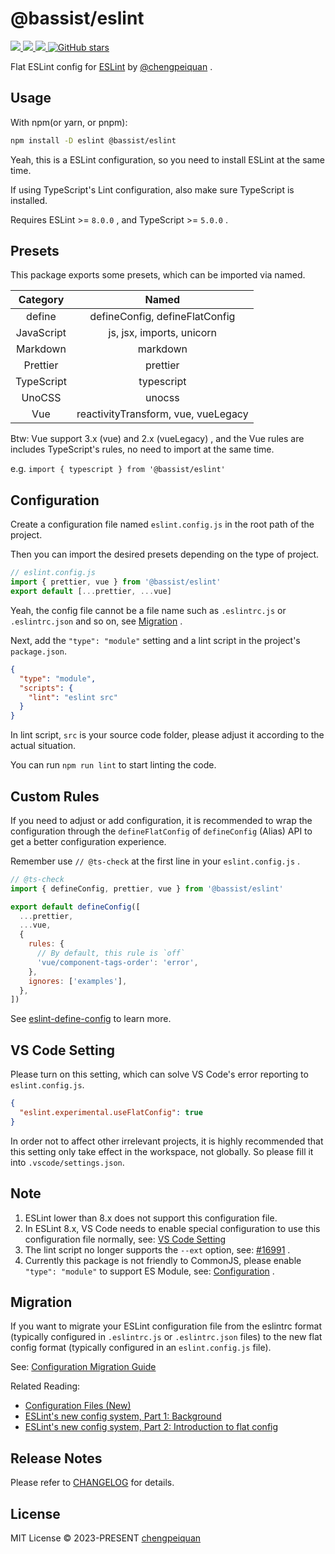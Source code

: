 # @bassist/eslint

<p>
  <a href='https://www.npmjs.com/package/@bassist/eslint'>
    <img src="https://img.shields.io/npm/v/@bassist/eslint?color=f43f5e&label=npm" />
  </a>
  <a href="https://www.npmjs.com/package/@bassist/eslint" target="__blank">
    <img src="https://img.shields.io/npm/dm/@bassist/eslint?color=f43f5e&label=" />
  </a>
  <a href="https://github.com/chengpeiquan/bassist/tree/main/packages/eslint" target="__blank">
    <img src="https://img.shields.io/static/v1?label=&message=docs%20%26%20demos&color=f43f5e" />
  </a>
  <a href="https://github.com/chengpeiquan/bassist" target="__blank">
    <img alt="GitHub stars" src="https://img.shields.io/github/stars/chengpeiquan/bassist?style=social" />
  </a>
</p>

Flat ESLint config for [ESLint](https://eslint.org/) by [@chengpeiquan](https://github.com/chengpeiquan) .

## Usage

With npm(or yarn, or pnpm):

```bash
npm install -D eslint @bassist/eslint
```

Yeah, this is a ESLint configuration, so you need to install ESLint at the same time.

If using TypeScript's Lint configuration, also make sure TypeScript is installed.

Requires ESLint >= `8.0.0` , and TypeScript >= `5.0.0` .

## Presets

This package exports some presets, which can be imported via named.

|  Category  |                Named                |
| :--------: | :---------------------------------: |
|   define   |   defineConfig, defineFlatConfig    |
| JavaScript |      js, jsx, imports, unicorn      |
|  Markdown  |              markdown               |
|  Prettier  |              prettier               |
| TypeScript |             typescript              |
|   UnoCSS   |               unocss                |
|    Vue     | reactivityTransform, vue, vueLegacy |

Btw: Vue support 3.x (vue) and 2.x (vueLegacy) , and the Vue rules are includes TypeScript's rules, no need to import at the same time.

e.g. `import { typescript } from '@bassist/eslint'`

## Configuration

Create a configuration file named `eslint.config.js` in the root path of the project.

Then you can import the desired presets depending on the type of project.

```js
// eslint.config.js
import { prettier, vue } from '@bassist/eslint'
export default [...prettier, ...vue]
```

Yeah, the config file cannot be a file name such as `.eslintrc.js` or `.eslintrc.json` and so on, see [Migration](#migration) .

Next, add the `"type": "module"` setting and a lint script in the project's `package.json`.

```json
{
  "type": "module",
  "scripts": {
    "lint": "eslint src"
  }
}
```

In lint script, `src` is your source code folder, please adjust it according to the actual situation.

You can run `npm run lint` to start linting the code.

## Custom Rules

If you need to adjust or add configuration, it is recommended to wrap the configuration through the `defineFlatConfig` of `defineConfig` (Alias) API to get a better configuration experience.

Remember use `// @ts-check` at the first line in your `eslint.config.js` .

```js
// @ts-check
import { defineConfig, prettier, vue } from '@bassist/eslint'

export default defineConfig([
  ...prettier,
  ...vue,
  {
    rules: {
      // By default, this rule is `off`
      'vue/component-tags-order': 'error',
    },
    ignores: ['examples'],
  },
])
```

See [eslint-define-config](https://github.com/Shinigami92/eslint-define-config) to learn more.

## VS Code Setting

Please turn on this setting, which can solve VS Code's error reporting to `eslint.config.js`.

```json
{
  "eslint.experimental.useFlatConfig": true
}
```

In order not to affect other irrelevant projects, it is highly recommended that this setting only take effect in the workspace, not globally. So please fill it into `.vscode/settings.json`.

## Note

1. ESLint lower than 8.x does not support this configuration file.
2. In ESLint 8.x, VS Code needs to enable special configuration to use this configuration file normally, see: [VS Code Setting](#vs-code-setting)
3. The lint script no longer supports the `--ext` option, see: [#16991](https://github.com/eslint/eslint/issues/16991) .
4. Currently this package is not friendly to CommonJS, please enable `"type": "module"` to support ES Module, see: [Configuration](#configuration) .

## Migration

If you want to migrate your ESLint configuration file from the eslintrc format (typically configured in `.eslintrc.js` or `.eslintrc.json` files) to the new flat config format (typically configured in an `eslint.config.js` file).

See: [Configuration Migration Guide](https://eslint.org/docs/latest/use/configure/migration-guide)

Related Reading:

- [Configuration Files (New)](https://eslint.org/docs/latest/use/configure/configuration-files-new)
- [ESLint's new config system, Part 1: Background](https://eslint.org/blog/2022/08/new-config-system-part-1/)
- [ESLint's new config system, Part 2: Introduction to flat config](https://eslint.org/blog/2022/08/new-config-system-part-2/)

## Release Notes

Please refer to [CHANGELOG](https://github.com/chengpeiquan/bassist/blob/main/packages/eslint/CHANGELOG.md) for details.

## License

MIT License © 2023-PRESENT [chengpeiquan](https://github.com/chengpeiquan)
